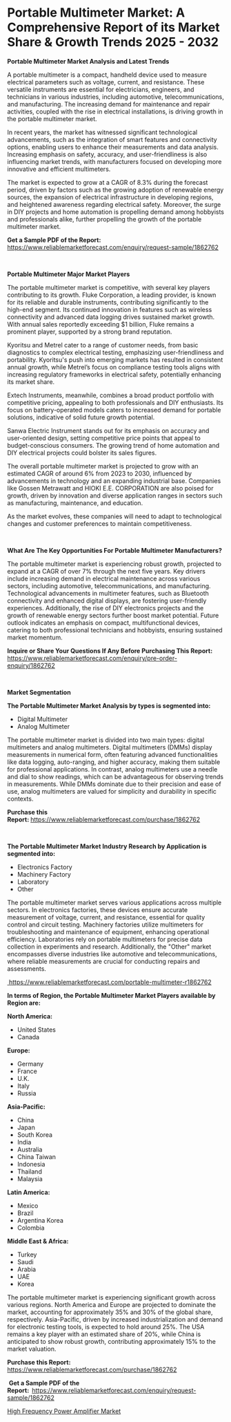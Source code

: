 <p><h1>Portable Multimeter Market: A Comprehensive Report of its Market Share & Growth Trends 2025 - 2032</h1></p><p><strong>Portable Multimeter Market Analysis and Latest Trends</strong></p>
<p><p>A portable multimeter is a compact, handheld device used to measure electrical parameters such as voltage, current, and resistance. These versatile instruments are essential for electricians, engineers, and technicians in various industries, including automotive, telecommunications, and manufacturing. The increasing demand for maintenance and repair activities, coupled with the rise in electrical installations, is driving growth in the portable multimeter market.</p><p>In recent years, the market has witnessed significant technological advancements, such as the integration of smart features and connectivity options, enabling users to enhance their measurements and data analysis. Increasing emphasis on safety, accuracy, and user-friendliness is also influencing market trends, with manufacturers focused on developing more innovative and efficient multimeters. </p><p>The market is expected to grow at a CAGR of 8.3% during the forecast period, driven by factors such as the growing adoption of renewable energy sources, the expansion of electrical infrastructure in developing regions, and heightened awareness regarding electrical safety. Moreover, the surge in DIY projects and home automation is propelling demand among hobbyists and professionals alike, further propelling the growth of the portable multimeter market.</p></p>
<p><strong>Get a Sample PDF of the Report:&nbsp;</strong> <a href="https://www.reliablemarketforecast.com/enquiry/request-sample/1862762?utm_campaign=2140&utm_medium=2&utm_source=Github&utm_content=ia&utm_term=16022025&utm_id=portable-multimeter">https://www.reliablemarketforecast.com/enquiry/request-sample/1862762</a></p>
<p>&nbsp;</p>
<p><strong>Portable Multimeter Major Market Players</strong></p>
<p><p>The portable multimeter market is competitive, with several key players contributing to its growth. Fluke Corporation, a leading provider, is known for its reliable and durable instruments, contributing significantly to the high-end segment. Its continued innovation in features such as wireless connectivity and advanced data logging drives sustained market growth. With annual sales reportedly exceeding $1 billion, Fluke remains a prominent player, supported by a strong brand reputation.</p><p>Kyoritsu and Metrel cater to a range of customer needs, from basic diagnostics to complex electrical testing, emphasizing user-friendliness and portability. Kyoritsu's push into emerging markets has resulted in consistent annual growth, while Metrel’s focus on compliance testing tools aligns with increasing regulatory frameworks in electrical safety, potentially enhancing its market share.</p><p>Extech Instruments, meanwhile, combines a broad product portfolio with competitive pricing, appealing to both professionals and DIY enthusiasts. Its focus on battery-operated models caters to increased demand for portable solutions, indicative of solid future growth potential.</p><p>Sanwa Electric Instrument stands out for its emphasis on accuracy and user-oriented design, setting competitive price points that appeal to budget-conscious consumers. The growing trend of home automation and DIY electrical projects could bolster its sales figures.</p><p>The overall portable multimeter market is projected to grow with an estimated CAGR of around 6% from 2023 to 2030, influenced by advancements in technology and an expanding industrial base. Companies like Gossen Metrawatt and HIOKI E.E. CORPORATION are also poised for growth, driven by innovation and diverse application ranges in sectors such as manufacturing, maintenance, and education. </p><p>As the market evolves, these companies will need to adapt to technological changes and customer preferences to maintain competitiveness.</p></p>
<p>&nbsp;</p>
<p><strong>What Are The Key Opportunities For Portable Multimeter Manufacturers?</strong></p>
<p><p>The portable multimeter market is experiencing robust growth, projected to expand at a CAGR of over 7% through the next five years. Key drivers include increasing demand in electrical maintenance across various sectors, including automotive, telecommunications, and manufacturing. Technological advancements in multimeter features, such as Bluetooth connectivity and enhanced digital displays, are fostering user-friendly experiences. Additionally, the rise of DIY electronics projects and the growth of renewable energy sectors further boost market potential. Future outlook indicates an emphasis on compact, multifunctional devices, catering to both professional technicians and hobbyists, ensuring sustained market momentum.</p></p>
<p><strong>Inquire or Share Your Questions If Any Before Purchasing This Report:</strong> <a href="https://www.reliablemarketforecast.com/enquiry/pre-order-enquiry/1862762?utm_campaign=2140&utm_medium=2&utm_source=Github&utm_content=ia&utm_term=16022025&utm_id=portable-multimeter">https://www.reliablemarketforecast.com/enquiry/pre-order-enquiry/1862762</a></p>
<p>&nbsp;</p>
<p><strong>Market Segmentation</strong></p>
<p><strong>The Portable Multimeter Market Analysis by types is segmented into:</strong></p>
<p><ul><li>Digital Multimeter</li><li>Analog Multimeter</li></ul></p>
<p><p>The portable multimeter market is divided into two main types: digital multimeters and analog multimeters. Digital multimeters (DMMs) display measurements in numerical form, often featuring advanced functionalities like data logging, auto-ranging, and higher accuracy, making them suitable for professional applications. In contrast, analog multimeters use a needle and dial to show readings, which can be advantageous for observing trends in measurements. While DMMs dominate due to their precision and ease of use, analog multimeters are valued for simplicity and durability in specific contexts.</p></p>
<p><strong>Purchase this Report:&nbsp;</strong><a href="https://www.reliablemarketforecast.com/purchase/1862762?utm_campaign=2140&utm_medium=2&utm_source=Github&utm_content=ia&utm_term=16022025&utm_id=portable-multimeter">https://www.reliablemarketforecast.com/purchase/1862762</a></p>
<p>&nbsp;</p>
<p><strong>The Portable Multimeter Market Industry Research by Application is segmented into:</strong></p>
<p><ul><li>Electronics Factory</li><li>Machinery Factory</li><li>Laboratory</li><li>Other</li></ul></p>
<p><p>The portable multimeter market serves various applications across multiple sectors. In electronics factories, these devices ensure accurate measurement of voltage, current, and resistance, essential for quality control and circuit testing. Machinery factories utilize multimeters for troubleshooting and maintenance of equipment, enhancing operational efficiency. Laboratories rely on portable multimeters for precise data collection in experiments and research. Additionally, the "Other" market encompasses diverse industries like automotive and telecommunications, where reliable measurements are crucial for conducting repairs and assessments.</p></p>
<p><a href="https://www.reliablemarketforecast.com/portable-multimeter-r1862762?utm_campaign=2140&utm_medium=2&utm_source=Github&utm_content=ia&utm_term=16022025&utm_id=portable-multimeter">&nbsp;https://www.reliablemarketforecast.com/portable-multimeter-r1862762</a></p>
<p><strong>In terms of Region, the Portable Multimeter Market Players available by Region are:</strong></p>
<p>
    <p> <strong> North America: </strong>
        <ul>
            <li>United States</li>
            <li>Canada</li>
        </ul>
        </p> 
    <p> <strong> Europe: </strong>
        <ul>
            <li>Germany</li>
            <li>France</li>
            <li>U.K.</li>
            <li>Italy</li>
            <li>Russia</li>
        </ul>
        </p> 
    <p> <strong> Asia-Pacific: </strong>
        <ul>
            <li>China</li>
            <li>Japan</li>
            <li>South Korea</li>
            <li>India</li>
            <li>Australia</li>
            <li>China Taiwan</li>
            <li>Indonesia</li>
            <li>Thailand</li>
            <li>Malaysia</li>
        </ul>
        </p> 
    <p> <strong> Latin America: </strong>
        <ul>
            <li>Mexico</li>
            <li>Brazil</li>
            <li>Argentina Korea</li>
            <li>Colombia</li>
        </ul>
        </p> 
    <p> <strong> Middle East & Africa: </strong>
        <ul>
            <li>Turkey</li>
            <li>Saudi</li>
            <li>Arabia</li>
            <li>UAE</li>
            <li>Korea</li>
        </ul>
    </p>
    </p>
<p><p>The portable multimeter market is experiencing significant growth across various regions. North America and Europe are projected to dominate the market, accounting for approximately 35% and 30% of the global share, respectively. Asia-Pacific, driven by increased industrialization and demand for electronic testing tools, is expected to hold around 25%. The USA remains a key player with an estimated share of 20%, while China is anticipated to show robust growth, contributing approximately 15% to the market valuation.</p></p>
<p><strong>Purchase this Report: </strong><a href="https://www.reliablemarketforecast.com/purchase/1862762?utm_campaign=2140&utm_medium=2&utm_source=Github&utm_content=ia&utm_term=16022025&utm_id=portable-multimeter">https://www.reliablemarketforecast.com/purchase/1862762</a></p>
<p>&nbsp;<strong>Get a Sample PDF of the Report:&nbsp;&nbsp;</strong><a href="https://www.reliablemarketforecast.com/enquiry/request-sample/1862762?utm_campaign=2140&utm_medium=2&utm_source=Github&utm_content=ia&utm_term=16022025&utm_id=portable-multimeter">https://www.reliablemarketforecast.com/enquiry/request-sample/1862762</a></p>
<p><strong></strong></p>
<p><p><a href="https://github.com/abbislposival/Market-Research-Report-List-1/blob/main/high-frequency-power-amplifier-market.md?utm_campaign=2140&utm_medium=2&utm_source=Github&utm_content=ia&utm_term=16022025&utm_id=portable-multimeter">High Frequency Power Amplifier Market</a></p></p>